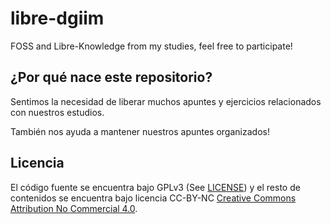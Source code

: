 # libre-dgiim
FOSS and Libre-Knowledge from my studies, feel free to participate!
## ¿Por qué nace este repositorio?
Sentimos la necesidad de liberar muchos apuntes y ejercicios 
relacionados con nuestros estudios.

También nos ayuda a mantener nuestros apuntes organizados!



## Licencia
El código fuente se encuentra bajo GPLv3 (See [LICENSE](LICENSE)) y el 
resto de contenidos se encuentra bajo licencia CC-BY-NC 
[Creative Commons Attribution No Commercial 4.0](http://creativecommons.org/licenses/by-nc-sa/4.0/).
